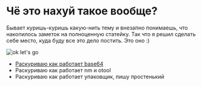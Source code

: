 # Чё это нахуй такое вообще?

Бывает куришь-куришь какую-нить тему и внезапно понимаешь, что накопилось заметок на полноценную статейку. Так что я решил сделать себе место, куда буду все это дело постить. Это оно :)

![ok let's go](https://c.tenor.com/6bH95ttxw2wAAAAd/okey-lets-go-toys.gif)

- [Раскуриваю как работает base64](base64)
- Раскуриваю как работает nm и otool
- Раскуриваю как работает упаковщик, пишу простенький
